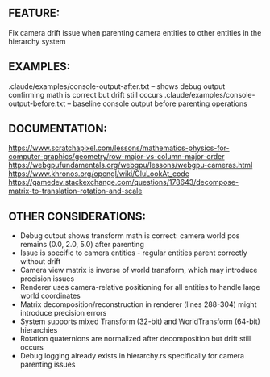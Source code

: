 ## FEATURE:

Fix camera drift issue when parenting camera entities to other entities in the hierarchy system

## EXAMPLES:

.claude/examples/console-output-after.txt – shows debug output confirming math is correct but drift still occurs
.claude/examples/console-output-before.txt – baseline console output before parenting operations

## DOCUMENTATION:

https://www.scratchapixel.com/lessons/mathematics-physics-for-computer-graphics/geometry/row-major-vs-column-major-order
https://webgpufundamentals.org/webgpu/lessons/webgpu-cameras.html
https://www.khronos.org/opengl/wiki/GluLookAt_code
https://gamedev.stackexchange.com/questions/178643/decompose-matrix-to-translation-rotation-and-scale

## OTHER CONSIDERATIONS:

- Debug output shows transform math is correct: camera world pos remains (0.0, 2.0, 5.0) after parenting
- Issue is specific to camera entities - regular entities parent correctly without drift
- Camera view matrix is inverse of world transform, which may introduce precision issues
- Renderer uses camera-relative positioning for all entities to handle large world coordinates
- Matrix decomposition/reconstruction in renderer (lines 288-304) might introduce precision errors
- System supports mixed Transform (32-bit) and WorldTransform (64-bit) hierarchies
- Rotation quaternions are normalized after decomposition but drift still occurs
- Debug logging already exists in hierarchy.rs specifically for camera parenting issues